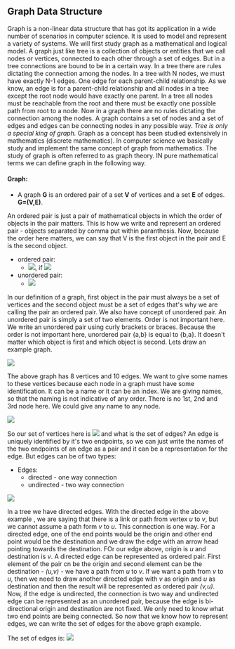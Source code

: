## Graph Data Structure

Graph is a non-linear data structure that has got its application in a wide number of scenarios in computer science. It is used to model and represent a variety of systems. We will first study graph as a mathematical and logical model. A graph just like tree is a collection of objects or entities that we call nodes or vertices, connected to each other through a set of edges. But in a tree connections are bound to be in a certain way. In a tree there are rules dictating the connection among the nodes. In a tree with N nodes, we must have exactly N-1 edges. One edge for each parent-child relationship. As we know, an edge is for a parent-child relationship and all nodes in a tree except the root node would have exactly one parent. In a tree all nodes must be reachable from the root and there must be exactly one possible path from root to a node. Now in a graph there are no rules dictating the connection among the nodes. A graph contains a set of nodes and a set of edges and edges can be connecting nodes in any possible way. *Tree is only a special king of graph.* Graph as a concept has been studied extensively in mathematics (discrete mathematics). In computer science we basically study and implement the same concept of graph from mathematics. The study of graph is often referred to as graph theory. IN pure mathematical terms we can define graph in the following way.

#### Graph:
- A graph **G** is an ordered pair of a set **V** of vertices and a set **E** of edges. **G=(V,E)**.

An ordered pair is just a pair of mathematical objects in which the order of objects in the pair matters. This is how we write and represent an ordered pair - objects separated by comma put within paranthesis. Now, because the order here matters, we can say that V is the first object in the pair and E is the second object. 

- ordered pair:
  - <img src="https://latex.codecogs.com/svg.latex?\Large&space;(a,b)\neq{(b,a)}">, if <img src="https://latex.codecogs.com/svg.latex?\Large&space;a\neq{b}">
- unordered pair:
  - <img src="https://latex.codecogs.com/svg.latex?\Large&space;\{a,b\}=\{b,a\}">
  
In our definition of a graph, first object in the pair must always be a set of vertices and the second object must be a set of edges that's why we are calling the pair an ordered pair. We also have concept of unordered pair. An unordered pair is simply a set of two elements. Order is not important here. We write an unordered pair using curly brackets or braces. Because the order is not important here, unordered pair {a,b} is equal to {b,a}. It doesn't matter which object is first and which object is second. Lets draw an example graph.

![](https://i.ibb.co/RTbKqSD/graph1.png)

The above graph has 8 vertices and 10 edges. We want to give some names to these vertices because each node in a graph must have some identification. It can be a name or it can be an index. We are giving names, so that the naming is not indicative of any order. There is no 1st, 2nd and 3rd node here. We could give any name to any node. 

![](https://i.ibb.co/QHjMfBL/graph2.png)

So our set of vertices here is <img src="https://latex.codecogs.com/svg.latex?\Large&space;V=\{V1,V2,V3,V4,V5,V6,V7,V8\}"> and what is the set of edges? An edge is uniquely identified by it's two endpoints, so we can just write the names of the two endpoints of an edge as a pair and it can be a representation for the edge. But edges can be of two types:
- Edges: 
  - directed - one way connection
  - undirected - two way connection

![](https://i.ibb.co/Y7TXwqy/graph3.png)

In a tree we have directed edges. With the directed edge in the above example , we are saying that there is a link or path from vertex *u* to *v*, but we cannot assume a path form *v* to *u*. This connection is one way. For a directed edge, one of the end points would be the origin and other end point would be the destination and we draw the edge with an arrow head pointing towards the destination. FOr our edge above, origin is *u* and destination is *v*. A directed edge can be represented as ordered pair. First element of the pair cn be the origin and second element can be the destination - *(u,v)* - we have a path from *u* to *v*. If we want a path from *v* to *u*, then we need to draw another directed edge with *v* as origin and *u* as destination and then the result will be represented as ordered pair *(v,u)*. Now, if the edge is undirected, the connection is two way and undirected edge can be represented as an unordered pair, because the edge is bi-directional origin and destination are not fixed. We only need to know what two end points are being connected. So now that we know how to represent edges, we can write the set of edges for the above graph example. 

The set of edges is: <img src="https://latex.codecogs.com/svg.latex?\Large&space;E=\{\{V1,V2\},\{V1,V3\},\{V1,V4\},\{V2,V5\},\{V2,V6\},\{V3,V7\},\{V4,V8\},\{V7,V8\},\{V5,V8\},\{V6,V8\}\}">

